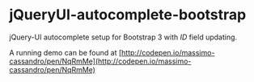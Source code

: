 # jQueryUI-autocomplete-bootstrap

jQuery-UI autocomplete setup for Bootstrap 3 with *ID* field updating.

A running demo can be found at [http://codepen.io/massimo-cassandro/pen/NqRmMe](http://codepen.io/massimo-cassandro/pen/NqRmMe)
